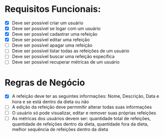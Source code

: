 # Requisitos Funcionais: 
  - [x] Deve ser possível criar um usuário
  - [x] Deve ser possível se logar com um usuário
  - [x] Deve ser possível cadastrar uma refeição
  - [x] Deve ser possível editar uma refeição
  - [ ] Deve ser possível apagar uma refeição
  - [ ] Deve ser possível listar todas as refeições de um usuário
  - [ ] Deve ser possível buscar uma refeição específica
  - [ ] Deve ser possível recuperar métricas de um usuário

# Regras de Negócio
  - [x] A refeição deve ter as seguintes informações: Nome, Descrição, Data e hora e se está dentro da dieta ou não
  - [ ] A edição da refeição deve permmitir alterar todas suas informações
  - [ ] O usuário só pode visualizar, editar e remover suas próprias refeições
  - [ ] As métricas dos usuários devem ser: quantidade total de refeições, quantidade de refeições dentro da dieta, quantidade fora da dieta, melhor sequência de refeições dentro da dieta